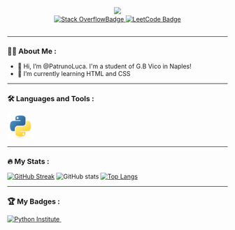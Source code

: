 <div id="header" align="center">
  <img src="https://avatars.githubusercontent.com/u/73954312?v=4" class="profile_pic" width="100"/> 
  <div id="badges">
  <a href="https://stackoverflow.com/users/13951212/profesional-failer">
    <img src="https://img.shields.io/badge/Stack_Overflow-FE7A16?style=for-the-badge&logo=stack-overflow&logoColor=white" alt="Stack OverflowBadge"/>
  </a>
  <a href="">
    <img src="https://img.shields.io/badge/-LeetCode-FFA116?style=for-the-badge&logo=LeetCode&logoColor=black" alt="LeetCode Badge"/>
  </a>
</div>
<img src="https://komarev.com/ghpvc/?username=PatrunoLuca&style=flat-square&color=blue" alt=""/>
</div>

---

### 👩‍💻  About Me :
- :wave: Hi, I’m @PatrunoLuca. I'm a student of G.B Vico in Naples!
- :seedling: I’m currently learning HTML and CSS

---

### :hammer_and_wrench:  Languages and Tools :
<div>
  <img src="https://github.com/devicons/devicon/blob/master/icons/python/python-original.svg" title="Python" alt="Python" width="60" height="60"/>&nbsp;
</div>

---

### :fire: My Stats :
[![GitHub Streak](http://github-readme-streak-stats.herokuapp.com?user=PatrunoLuca&theme=monokai&date_format=j%20M%5B%20Y%5D)](https://git.io/streak-stats)
![GitHub stats](https://github-readme-stats.vercel.app/api?username=PatrunoLuca&show_icons=true&theme=monokai&date_format=j%20M%5B%20Y%5D)
[![Top Langs](https://github-readme-stats.vercel.app/api/top-langs/?username=PatrunoLuca&layout=compact&theme=monokai)](https://github.com/anuraghazra/github-readme-stats)

---

### :trophy: My Badges :
<div>
  <a href="https://www.credly.com/badges/0c3fb89d-cc86-4fcc-8930-537273595939/public_url">
    <img src="https://images.credly.com/size/680x680/images/94d0811d-8fed-47e5-acc8-50b69342a9a4/pcep-30-02-badge.png" title="[PCEP-30-02] PCEP – Certified Entry-Level Python Programmer" alt="Python Institute" width="100" height="100"/>&nbsp;
  </a>
</div>
